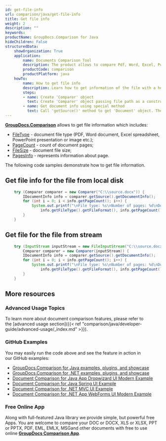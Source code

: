 ```yaml
---
id: get-file-info
url: comparison/java/get-file-info
title: Get file info
weight: 2
description: ""
keywords: 
productName: GroupDocs.Comparison for Java
hideChildren: False
structuredData:
    showOrganization: True
    application:
        name: Documents Comparison Tool
        description: The product allows to compare Pdf, Word, Excel, PowerPoint, AutoCad, Image, Code and much more file formats. Comparison API also supports accepting or rejecting changes, extracting document information and generating comparison report
        productCode: comparison
        productPlatform: java
    howTo:
        name: How to get file info
        description: Learn how to get information of the file with a help of Comparison API
        steps:
        - name: Create 'Comparer' object
          text: Create 'Comparer' object passing file path as a constructor argument
        - name: Get document info using special method
          text: Call 'getSource()' method to get 'Document' object. Then, call 'getDocumentInfo()' method of 'Document' object to get document info
---
```

**[GroupDocs.Comparison](https://products.groupdocs.com/comparison/java)** allows to get file information which includes:

*   [FileType](https://apireference.groupdocs.com/comparison/java/com.groupdocs.comparison.interfaces/IDocumentInfo#getFileType()) - document file type (PDF, Word document, Excel spreadsheet, PowerPoint presentation or image etc.);
*   [PageCount](https://apireference.groupdocs.com/comparison/java/com.groupdocs.comparison.interfaces/IDocumentInfo#getPageCount()) - count of document pages;
*   [FileSize](https://apireference.groupdocs.com/comparison/java/com.groupdocs.comparison.interfaces/IDocumentInfo#getSize()) - document file size;
*   [PagesInfo](https://apireference.groupdocs.com/comparison/java/com.groupdocs.comparison.interfaces/IDocumentInfo#getPagesInfo()) - represents information about page.

The following code samples demonstrate how to get file information.

## Get file info for the file from local disk

```java
    try (Comparer comparer = new Comparer("C:\\source.docx")) {
        IDocumentInfo info = comparer.getSource().getDocumentInfo();
        for (int i = 0; i < info.getPageCount(); i++) {
            System.out.printf("\nFile type: %s\nNumber of pages: %d\nDocument size: %d bytes\nWidth: %d\nHeight: %d%n",
                info.getFileType().getFileFormat(), info.getPageCount(), info.getSize(), info.getPagesInfo().get(i).getWidth(), info.getPagesInfo().get(i).getHeight());
        }
    }
```

## Get file for the file from stream

```java
    try (InputStream inputStream = new FileInputStream("C:\\source.docx");
        Comparer comparer = new Comparer(inputStream)) {
        IDocumentInfo info = comparer.getSource().getDocumentInfo();
        for (int i = 0; i < info.getPageCount(); i++) {
            System.out.printf("\nFile type: %s\nNumber of pages: %d\nDocument size: %d bytes\nWidth: %d\nHeight: %d%n", 
                info.getFileType().getFileFormat(), info.getPageCount(), info.getSize(), info.getPagesInfo().get(i).getWidth(), info.getPagesInfo().get(i).getHeight());
        }
    }
```

## More resources
### Advanced Usage Topics
To learn more about document comparison features, please refer to the [advanced usage section]({{< ref "comparison/java/developer-guide/advanced-usage/_index.md" >}}).

### GitHub Examples
You may easily run the code above and see the feature in action in our GitHub examples:

*   [GroupDocs.Comparison for Java examples, plugins, and showcase](https://github.com/groupdocs-comparison/GroupDocs.Comparison-for-Java)
*   [GroupDocs.Comparison for .NET examples, plugins, and showcase](https://github.com/groupdocs-comparison/GroupDocs.Comparison-for-.NET)
*   [Document Comparison for Java App Dropwizard UI Modern Example](https://github.com/groupdocs-comparison/GroupDocs.Comparison-for-Java-Dropwizard)    
*   [Document Comparison for Java Spring UI Example](https://github.com/groupdocs-comparison/GroupDocs.Comparison-for-Java-Spring)    
*   [Document Comparison for .NET MVC UI Example](https://github.com/groupdocs-comparison/GroupDocs.Comparison-for-.NET-MVC)    
*   [Document Comparison for .NET App WebForms UI Modern Example](https://github.com/groupdocs-comparison/GroupDocs.Comparison-for-.NET-WebForms)
    

### Free Online App
Along with full-featured Java library we provide simple, but powerful free Apps.
You are welcome to compare your DOC or DOCX, XLS or XLSX, PPT or PPTX, PDF, EML, EMLX, MSGand other documents with free to use online **[GroupDocs Comparison App](https://products.groupdocs.app/comparison)**.
